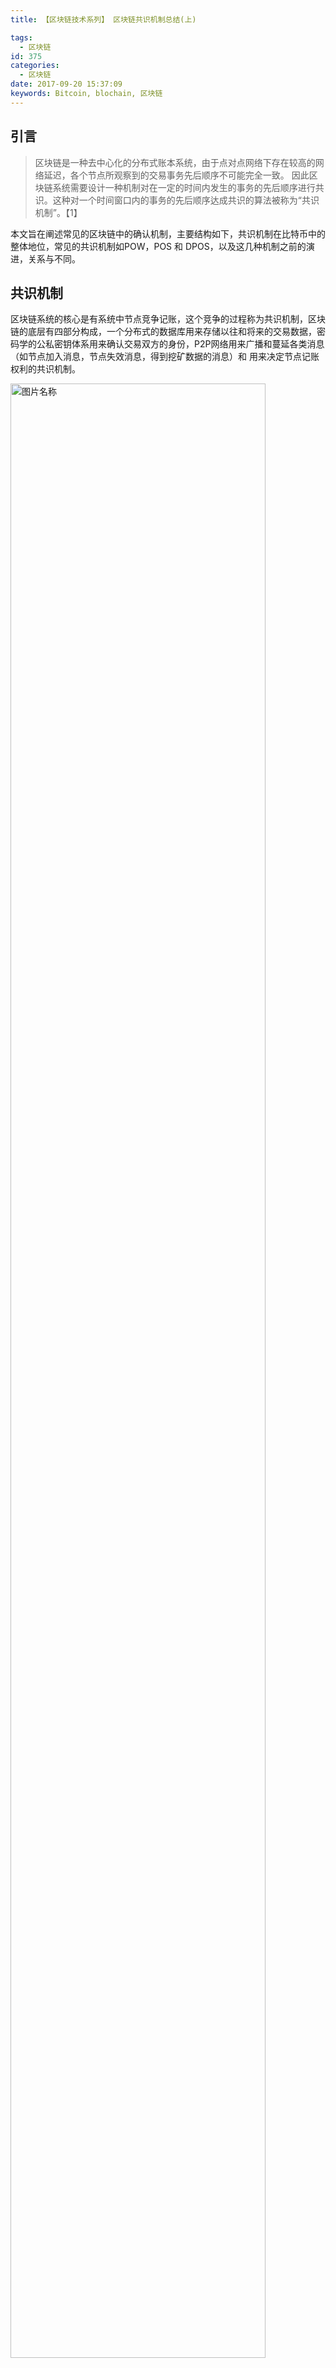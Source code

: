 ```yaml
---
title: 【区块链技术系列】 区块链共识机制总结(上)

tags:
  - 区块链
id: 375
categories:
  - 区块链
date: 2017-09-20 15:37:09
keywords: Bitcoin, blochain, 区块链
---
```

## 引言

> 区块链是一种去中心化的分布式账本系统，由于点对点网络下存在较高的网络延迟，各个节点所观察到的交易事务先后顺序不可能完全一致。 因此区块链系统需要设计一种机制对在一定的时间内发生的事务的先后顺序进行共识。这种对一个时间窗口内的事务的先后顺序达成共识的算法被称为“共识机制”。【1】

本文旨在阐述常见的区块链中的确认机制，主要结构如下，共识机制在比特币中的整体地位，常见的共识机制如POW，POS 和 DPOS，以及这几种机制之前的演进，关系与不同。
<!--more-->

## 共识机制

区块链系统的核心是有系统中节点竞争记账，这个竞争的过程称为共识机制，区块链的底层有四部分构成，一个分布式的数据库用来存储以往和将来的交易数据，密码学的公私密钥体系用来确认交易双方的身份，P2P网络用来广播和蔓延各类消息（如节点加入消息，节点失效消息，得到挖矿数据的消息）和 用来决定节点记账权利的共识机制。

<img src="../images/2017/09/blockchain_confirmation_mechanism_2.png" width = "90%" height = "90%" alt="图片名称" align=center />

共识机制在区块链中扮演着核心的地位，**共识机制决定了谁有记账的权利**，以及记账权利的选择过程和理由。不用的虚拟货币采用共识机制不同，常见的共识机制如POW，POS，DPOS 拜占庭容错等。现梳理如下：

Virtual Currency | Mechanism 
----|------
Bitcoin | POW 
Ppcoin  | POS 
ShadowCash | POS 
BlackCoin  | POS 
NuShares/NuBits.  | POS 
Ethereum. NXT | POW+POS  
AntShares | dBFT 

### POW
POW(Proof of Work)，即工作量证明机制。整个系统中每个节点为整个系统提供计算能力(简称算力)，通过一个竞争机制，让计算工作完成最出色的节点获得系统的奖励，也就是完成新生成货币的分配。【1】

区块链是一个持续增长的顺序块组成的，每个块包含了头文件和一系列的交易信息$TXi$，其中头文件中保护了timestamp $Ti$,上一个块的索引$Hi-1$,  和nounce $ Ni-1$ ,区块链是密码上的安全，对于每一轮只要找到相应的HASG的碰撞就算成功，HASG的碰撞的意思可以了解为hash值的前多少位相同，我们知道何难找到两个hash一模一样的文件，但是我们可以找到前几位相同的，我们将一个完整的挖矿过程整理如下：

$$f(Di) > SHA256(SHA256(Hi−1||Ti||TXi||di||Ni)))$$

其中$Di$是难度系数，可以认为是前多少位的碰撞。挖矿的过程就是在不停的尝试找$Ni$的过程。下面我们给出一个模拟挖矿的例子。
  
测试环境说明：

操作系统 | RAM | SWAP
----|------|----
Centos 6 x86 | 512M  | 256 MB

操作步骤：

1. 运行如下脚本
  
```
#!/ bin/bash  
n=1  
while [ $n -lt 1000000 ]  
do  
echo -n $n j sha1sum - j cut -c 1-9 >> sha1-9-result  
n=$ (( n+1 )) # increments $n  
done
sort sha1-9-result > sha1-9-result -sort
uniq -d sha1-9-result -sort > sha1-9-result -uniq
```

2. 对结果进行排序，找到前9位对撞成功的n的值.

<img src="../images/2017/09/blockchain_confirmation_mechanism_1.png" width = "90%" height = "90%" alt="图片名称" align=center />

实验结果如下：  

"311214" sha1 value is:    
ff47893a16ec612176cbb4255c7e0ce58400a828  
"775478" sha1 value is:    
ff47893a1f31dd5fd4220a9e8981112a2b3be2d6
  
虽然只是模拟实验，但是完整的反映了POW的运作原理。

### POS

POS， (Proof of Stake) 最初有Sunny King 在2102年在论文[PPCoin: Peer-to-Peer Crypto-Currency with Proof-of-Stake](https://www.mendeley.com/research-papers/ppcoin-peertopeer-cryptocurrency-proofofstake/) 中提出，这种机制通过计算你持有币数占总币数的百分比，包括你占有币数的时间来决定你获得本次记账权利的概率。

在 PoW 机制中，由于想要找到符合条件的 nonce. nonce 往往需要花费大量的电力和时间成本，因此，为了使每个 Block 更快被生成，PoS 机制去掉了穷举 noncenonce 这一过程，继而采用以下更快速的算法：【2】
$$SHA256(SHA256(B prev),A,t) ≤ balance(A)m$$

H 某个哈希函数  
t 为 UTC 时间戳  
Bprev 指的是上一个区块  
balance(A) 代表账户A 的账户的余额   
唯一可以不断调整的参数是 t，等式右边 m 是某个固定的实数，因此，当balance(A)越大，找到合理 t 的概率越大。网络中，普遍对于 t 的范围有所限制，如可以尝试的时间戳不能超过标准时间戳 1 小时，也就说，一个节点可以尝试 7200 次，来找到一个符合条件的t，如果找不到即可放弃。因此，在 PoS 中，**一个账户的余额越多，在同等算力下，就越容易发现下一个区块**.

### DPOW
Delegated Proof of Stake（委托股权证明） 是 PoS 的进化方案，在常规 PoW 和 PoS 中，一大影响效率之处在于任何一个新加入的 Block，都需要被整个网络所有节点做确认。DPoS 优化方案在于：通过不同的策略，不定时的选中一小群节点，这一小群节点做新区块的创建，验证，签名和相互监督，这样就大幅度的减少了区块创建和确认所需要消耗的时间和算力成本。【2】

## 机制的演进

在本章中我们会重点探讨POW->POS-DPOS这个演进的过程，哪些原因促使了区块链从POW到POS的转移。

比特币的设计之初，系统默认节点和算力是均匀分布的，因为通过CPU来进行投票，拥有钱包(节点)数和算力值应该是大致匹配的，每一个比特币钱包的拥有者都能够参与整个系统的决策机制，如果有任何人试图对系统作恶，或者某一部分节点收到损失，都可以让其他节点迅速补上，并且只要有51%的节点(算力)投票就可以选择对系统发展更有利的方向。

在实际操作中POW的主要问题是算力过于集中的安全风险，这种风险体现在比特币的控制权上，挖矿的人和持有比特币的人已经完全被隔开，许多矿工可能完全不了解比特币的生态，甚至不关心比特币的未来，却拥有对比特币的绝对控制权，因为他们是新币产生的起始点。
一种极端的想法，如果几个大型的矿池联合在一起，那么最新发行的币将囤积，会造成原有币种的进一步通货紧缩。简而言之，比特币的命运掌握在并不一定关心比特币命运的人手上，而持有比特币的人并没有控制权。【3】

这就有点像，一个公司的命运并不是那些持有公司股份的股东来决定的，而是那些有可能根本不拥有股份，而只要有钱的人来决定的。那些持有比特币的人完全无法对比特币的未来做出自己的决定。我们仿佛从中本聪设定的一CPU一票的文明世界，一下子沦为纯粹是靠蛮力，看谁力气更大的原始社会。
  
DPOS机制似乎又重新把权利归还到那些持有数字货币的人手上。DPOS机制是让每一个持有BTS的人对整个系统资源当代表的人进行投票，而获得最多票数的101个代表进行交易打包计算。这个可以理解为101个矿池，而这101个矿池彼此的权利是完全相等的。那些握着BTS选票的人可以随时通过投票更换这些代表(矿池)，只要他们提供的算力不稳定，计算机宕机、或者试图利用手中的权力作恶，他们将会立刻被愤怒的选民门踢出整个系统，而后备代表可以随时顶上去。【3】
 
## 发行机制

POW的新增机制是“挖矿”，即矿工每完成一定量的计算，有可能获得一块新block中的新增比特币。这个过程是一个纯粹的通胀过程，即无中生有新增比特币。但获得新增的比特币有一定的要求，必须全球第一个找出特定的HASH值。因此发行机制是算力比例分配的。

POS的新增机制是“利息”，即持有一定的POS币一定时间，当然得开着客户端，将获得一定量的固定“利息”。这部分“利息”是新增的POS币。只要你持有POS币并开机，你就能获得一定比例的“利息”。 因此POS体系将新增POS币投放社会的机制，其投向是以已有POS币等比例增加的。

## 优缺点对比

类型 | 优点 | 缺点
----|------|----
PoW | 1.算法简单，容易实现；2.节点间无需交换额外的信息即可达成共识；3.破坏系统需要投入极大的成本；  | 　1.浪费能源；2.区块的确认时间难以缩短；3.新的区块链必须找到一种不同的散列算法，否则就会面临比特币的算力攻击；4.容易产生分叉，需要等待多个确认；5.永远没有最终性，需要检查点机制来弥补最终性；
POS/DPOS | 1.算法简单，能耗低  | 　1)没有专业化，拥有权益的参与者未必希望参与记账；2.容易产生分叉，需要等待多个确认；4.永远没有最终性，需要检查点机制来弥补最终性；【1】

## 总结
本文介绍了常见的共识机制，并阐述了其中的演进和发展的过程，下部分中我们将从确认时间，能耗，激励措施，经济模型等方面进行详细的分析。
## 声明
本文65%为翻译组合,**35%为原创**
d3d3LmVoY29vLmNvbSwg5L2c6ICFOmVoY29v（BASE64编码）
## 引用
1. https://baike.baidu.com/item/%E5%85%B1%E8%AF%86%E6%9C%BA%E5%88%B6/20234683?fr=aladdin
2. https://daimajia.com/2017/09/14/pow-and-pos
3. http://www.wanbizu.com/jingyan/201408231853.html
4. https://www.linkedin.com/pulse/%E6%B7%B1%E5%BA%A6%E6%8E%A2%E8%AE%A8pos%E6%9C%BA%E5%88%B6-%E9%B2%B2-%E7%8E%8B?trk=pulse-det-nav_art








